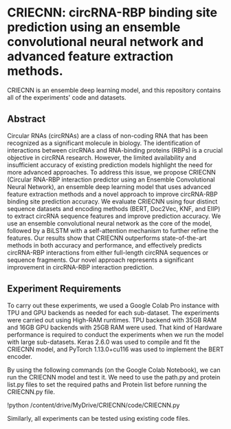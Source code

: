 # CRIECNN: circRNA-RBP binding site prediction using an ensemble convolutional neural network and advanced feature extraction methods.

CRIECNN is an ensemble deep learning model, and this repository contains all of the experiments' code and datasets.

## Abstract

Circular RNAs (circRNAs) are a class of non-coding RNA that has been recognized as a significant molecule in biology. The identification of interactions between circRNAs and RNA-binding proteins (RBPs) is a crucial objective in circRNA research. However, the limited availability and insufficient accuracy of existing prediction models highlight the need for more advanced approaches. To address this issue, we propose CRIECNN (Circular RNA-RBP interaction predictor using an Ensemble Convolutional Neural Network), an ensemble deep learning model that uses advanced feature extraction methods and a novel approach to improve circRNA-RBP binding site prediction accuracy. We evaluate CRIECNN using four distinct sequence datasets and encoding methods (BERT, Doc2Vec, KNF, and EIIP) to extract circRNA sequence features and improve prediction accuracy. We use an ensemble convolutional neural network as the core of the model, followed by a BiLSTM with a self-attention mechanism to further refine the features. Our results show that CRIECNN outperforms state-of-the-art methods in both accuracy and performance, and effectively predicts circRNA-RBP interactions from either full-length circRNA sequences or sequence fragments. Our novel approach represents a significant improvement in circRNA-RBP interaction prediction.

## Experiment Requirements

To carry out these experiments, we used a Google Colab Pro instance with TPU and GPU backends as needed for each sub-dataset. The experiments were carried out using High-RAM runtimes. TPU backend with 35GB RAM and 16GB GPU backends with 25GB RAM were used. That kind of Hardware performance is required to conduct the experiments when we run the model with large sub-datasets. Keras 2.6.0 was used to compile and fit the CRIECNN model, and PyTorch 1.13.0+cu116 was used to implement the BERT encoder.

By using the following commands (on the Google Colab Notebook), we can run the CRIECNN model and test it. We need to use the path.py and protein list.py files to set the required paths and Protein list before running the CRIECNN.py file.

!python /content/drive/MyDrive/CRIECNN/code/CRIECNN.py

Similarly, all experiments can be tested using existing code files.
